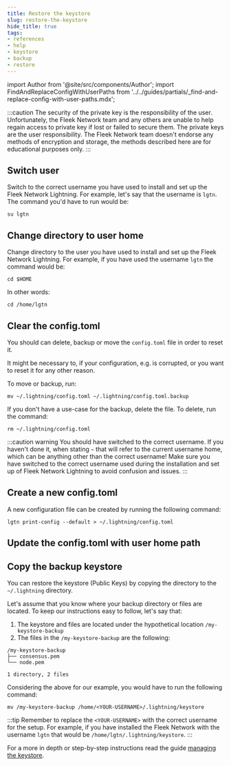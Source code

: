 ```yaml
---
title: Restore the keystore
slug: restore-the-keystore
hide_title: true
tags:
- references
- help
- keystore
- backup
- restore
---
```


import Author from '@site/src/components/Author';
import FindAndReplaceConfigWithUserPaths from '../../guides/partials/_find-and-replace-config-with-user-paths.mdx';

:::caution
The security of the private key is the responsibility of the user. Unfortunately, the Fleek Network team and any others are unable to help regain access to private key if lost or failed to secure them. The private keys are the user responsibility. The Fleek Network team doesn't endorse any methods of encryption and storage, the methods described here are for educational purposes only.
:::

## Switch user

Switch to the correct username you have used to install and set up the Fleek Network Lightning. For example, let's say that the username is `lgtn`. The command you'd have to run would be:

```
su lgtn
```

## Change directory to user home

Change directory to the user you have used to install and set up the Fleek Network Lightning. For example, if you have used the username `lgtn` the command would be:

```
cd $HOME
```

In other words:

```
cd /home/lgtn
```

## Clear the config.toml

You should can delete, backup or move the `config.toml` file in order to reset it. 

It might be necessary to, if your configuration, e.g. is corrupted, or you want to reset it for any other reason.

To move or backup, run:

```
mv ~/.lightning/config.toml ~/.lightning/config.toml.backup
```

If you don't have a use-case for the backup, delete the file. To delete, run the command:

```
rm ~/.lightning/config.toml
```

:::caution warning
You should have switched to the correct username. If you haven't done it, when stating `~` that will refer to the current username home, which can be anything other than the correct username! Make sure you have switched to the correct username used during the installation and set up of Fleek Network Lightning to avoid confusion and issues.
:::

## Create a new config.toml

A new configuration file can be created by running the following command:

```
lgtn print-config --default > ~/.lightning/config.toml
```

## Update the config.toml with user home path

<FindAndReplaceConfigWithUserPaths />

## Copy the backup keystore

You can restore the keystore (Public Keys) by copying the directory to the `~/.lightning` directory.

Let's assume that you know where your backup directory or files are located. To keep our instructions easy to follow, let's say that:

1) The keystore and files are located under the hypothetical location `/my-keystore-backup`
2) The files in the `/my-keystore-backup` are the following:

```
/my-keystore-backup
├── consensus.pem
└── node.pem

1 directory, 2 files
```

Considering the above for our example, you would have to run the following command:

```
mv /my-keystore-backup /home/<YOUR-USERNAME>/.lightning/keystore
```

:::tip
Remember to replace the `<YOUR-USERNAME>` with the correct username for the setup. For example, if you have installed the Fleek Network with the username `lgtn` that would be `/home/lgtn/.lightning/keystore`.
:::


For a more in depth or step-by-step instructions read the guide [managing the keystore](/guides/Node%20Operators/managing-the-keystore).

<Author
    name="Helder Oliveira"
    image="https://github.com/heldrida.png"
    title="Software Developer + DX"
    url="https://github.com/heldrida"
/>
